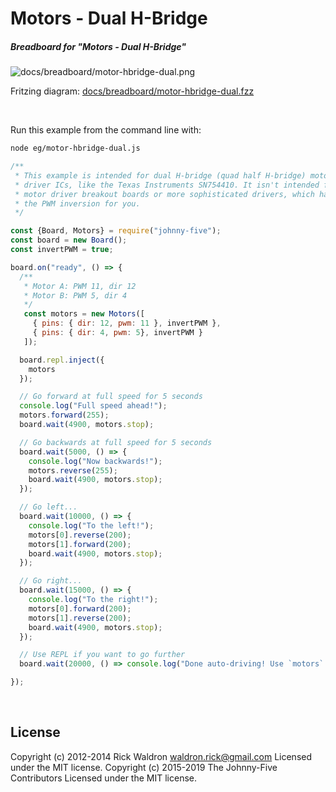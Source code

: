 <!--remove-start-->

# Motors - Dual H-Bridge

<!--remove-end-->






##### Breadboard for "Motors - Dual H-Bridge"



![docs/breadboard/motor-hbridge-dual.png](breadboard/motor-hbridge-dual.png)<br>

Fritzing diagram: [docs/breadboard/motor-hbridge-dual.fzz](breadboard/motor-hbridge-dual.fzz)

&nbsp;




Run this example from the command line with:
```bash
node eg/motor-hbridge-dual.js
```


```javascript
/**
 * This example is intended for dual H-bridge (quad half H-bridge) motor
 * driver ICs, like the Texas Instruments SN754410. It isn't intended for
 * motor driver breakout boards or more sophisticated drivers, which handle
 * the PWM inversion for you.
 */

const {Board, Motors} = require("johnny-five");
const board = new Board();
const invertPWM = true;

board.on("ready", () => {
  /**
   * Motor A: PWM 11, dir 12
   * Motor B: PWM 5, dir 4
   */
   const motors = new Motors([
     { pins: { dir: 12, pwm: 11 }, invertPWM },
     { pins: { dir: 4, pwm: 5}, invertPWM }
   ]);

  board.repl.inject({
    motors
  });

  // Go forward at full speed for 5 seconds
  console.log("Full speed ahead!");
  motors.forward(255);
  board.wait(4900, motors.stop);

  // Go backwards at full speed for 5 seconds
  board.wait(5000, () => {
    console.log("Now backwards!");
    motors.reverse(255);
    board.wait(4900, motors.stop);
  });

  // Go left...
  board.wait(10000, () => {
    console.log("To the left!");
    motors[0].reverse(200);
    motors[1].forward(200);
    board.wait(4900, motors.stop);
  });

  // Go right...
  board.wait(15000, () => {
    console.log("To the right!");
    motors[0].forward(200);
    motors[1].reverse(200);
    board.wait(4900, motors.stop);
  });

  // Use REPL if you want to go further
  board.wait(20000, () => console.log("Done auto-driving! Use `motors` to control motors in REPL"));

});

```








&nbsp;

<!--remove-start-->

## License
Copyright (c) 2012-2014 Rick Waldron <waldron.rick@gmail.com>
Licensed under the MIT license.
Copyright (c) 2015-2019 The Johnny-Five Contributors
Licensed under the MIT license.

<!--remove-end-->
